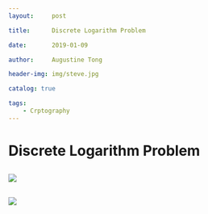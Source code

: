 ```yaml
---
layout:     post

title:      Discrete Logarithm Problem

date:       2019-01-09

author:     Augustine Tong

header-img: img/steve.jpg

catalog: true

tags:
    - Crptography
---
```


# Discrete Logarithm Problem


## 
![ ](/img/crpto/.png)

##
![ ](/img/crpto/.png)

